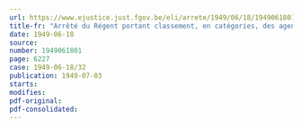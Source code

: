 ```yaml
---
url: https://www.ejustice.just.fgov.be/eli/arrete/1949/06/18/1949061801/justel
title-fr: "Arrêté du Régent portant classement, en catégories, des agents du personnel administratif civil et du personnel de maîtrise, des gens de métier et de service du Ministère de la Défense nationale"
date: 1949-06-18
source:
number: 1949061801
page: 6227
case: 1949-06-18/32
publication: 1949-07-03
starts:
modifies:
pdf-original:
pdf-consolidated:
---
```


